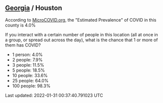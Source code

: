
## [Georgia](/united-states/georgia) / Houston

According to [MicroCOVID.org](http://microcovid.org),
the "Estimated Prevalence" of COVID in this county is 4.0%

If you interact with a certain number of people in this location
(all at once in a group, or spread out across the day), what is the chance that
1 or more of them has COVID?

- 1 person: 4.0%
- 2 people: 7.9%
- 3 people: 11.5%
- 5 people: 18.5%
- 10 people: 33.6%
- 25 people: 64.0%
- 100 people: 98.3%

Last updated: 2022-01-31 00:37:40.791023 UTC
